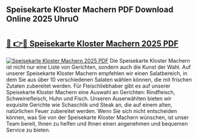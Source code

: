 ## Speisekarte Kloster Machern PDF Download Online 2025 UhruO

# <h2><a href="http://gceghv.nevu.top/?p=Speisekarte+Kloster+Machern">🔗 👉🔴 Speisekarte Kloster Machern 2025 PDF</a></h2>

[![Speisekarte Kloster Machern 2025 PDF](https://i.imgur.com/dBaPXMq.png)](http://gceghv.nevu.top/?p=Speisekarte+Kloster+Machern)
Die Speisekarte Kloster Machern ist nicht nur eine Liste von Gerichten, sondern auch die Kunst der Wahl. Auf unserer Speisekarte Kloster Machern empfehlen wir einen Salatbereich, in dem Sie aus über 10 verschiedenen Salaten wählen können, die mit frischen Zutaten zubereitet werden. Für Fleischliebhaber gibt es auf unserer Speisekarte Kloster Machern eine Auswahl an Gerichten: Rindfleisch, Schweinefleisch, Huhn und Fisch. Unseren Auserwählten bieten wir exquisite Gerichte wie Schaschlik und Steak an, die auf einem alten, natürlichen Feuer zubereitet werden. Wenn Sie sich nicht entscheiden können, was Sie von der Speisekarte Kloster Machern wünschen, ist unser Team bereit, Ihnen zu helfen und Ihnen einen angenehmen und bequemen Service zu bieten.
